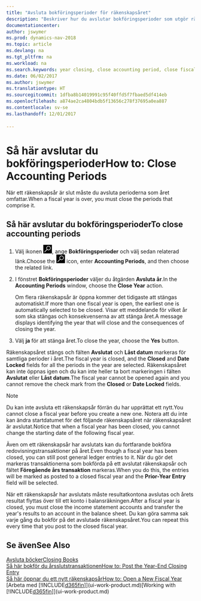 ```yaml
---
title: "Avsluta bokföringsperioder för räkenskapsåret"
description: "Beskriver hur du avslutar bokföringsperioder som utgör räkenskapsåret."
documentationcenter: 
author: jswymer
ms.prod: dynamics-nav-2018
ms.topic: article
ms.devlang: na
ms.tgt_pltfrm: na
ms.workload: na
ms.search.keywords: year closing, close accounting period, close fiscal year, bank account detailed trial balance
ms.date: 06/02/2017
ms.author: jswymer
ms.translationtype: HT
ms.sourcegitcommit: 1dfba8b14019991c95f40ffd5f7fbaed5df414eb
ms.openlocfilehash: a874ae2ca4804bdb5f13656c278f37695a0ea887
ms.contentlocale: sv-se
ms.lasthandoff: 12/01/2017

---
```

# <a name="how-to-close-accounting-periods"></a><span data-ttu-id="3848a-103">Så här avslutar du bokföringsperioder</span><span class="sxs-lookup"><span data-stu-id="3848a-103">How to: Close Accounting Periods</span></span>
<span data-ttu-id="3848a-104">När ett räkenskapsår är slut måste du avsluta perioderna som året omfattar.</span><span class="sxs-lookup"><span data-stu-id="3848a-104">When a fiscal year is over, you must close the periods that comprise it.</span></span>

## <a name="to-close-accounting-periods"></a><span data-ttu-id="3848a-105">Så här avslutar du bokföringsperioder</span><span class="sxs-lookup"><span data-stu-id="3848a-105">To close accounting periods</span></span>
1. <span data-ttu-id="3848a-106">Välj ikonen ![Söka efter sida eller rapport](media/ui-search/search_small.png "ikonen Söka efter sida eller rapport"), ange **Bokföringsperioder** och välj sedan relaterad länk.</span><span class="sxs-lookup"><span data-stu-id="3848a-106">Choose the ![Search for Page or Report](media/ui-search/search_small.png "Search for Page or Report icon") icon, enter **Accounting Periods**, and then choose the related link.</span></span>
2. <span data-ttu-id="3848a-107">I fönstret **Bokföringsperioder** väljer du åtgärden **Avsluta år**.</span><span class="sxs-lookup"><span data-stu-id="3848a-107">In the **Accounting Periods** window, choose the **Close Year** action.</span></span>

    <span data-ttu-id="3848a-108">Om flera räkenskapsår är öppna kommer det tidigaste att stängas automatiskt.</span><span class="sxs-lookup"><span data-stu-id="3848a-108">If more than one fiscal year is open, the earliest one is automatically selected to be closed.</span></span> <span data-ttu-id="3848a-109">Visar ett meddelande för vilket år som ska stängas och konsekvenserna av att stänga året.</span><span class="sxs-lookup"><span data-stu-id="3848a-109">A message displays identifying the year that will close and the consequences of closing the year.</span></span>
3. <span data-ttu-id="3848a-110">Välj **ja** för att stänga året.</span><span class="sxs-lookup"><span data-stu-id="3848a-110">To close the year, choose the **Yes** button.</span></span>

<span data-ttu-id="3848a-111">Räkenskapsåret stängs och fälten **Avslutat** och **Låst datum** markeras för samtliga perioder i året.</span><span class="sxs-lookup"><span data-stu-id="3848a-111">The fiscal year is closed, and the **Closed** and **Date Locked** fields for all the periods in the year are selected.</span></span> <span data-ttu-id="3848a-112">Räkenskapsåret kan inte öppnas igen och du kan inte heller ta bort markeringen i fälten **Avslutat** eller **Låst datum**.</span><span class="sxs-lookup"><span data-stu-id="3848a-112">The fiscal year cannot be opened again and you cannot remove the check mark from the **Closed** or **Date Locked** fields.</span></span>

> [!NOTE]  
>   <span data-ttu-id="3848a-113">Du kan inte avsluta ett räkenskapsår förrän du har upprättat ett nytt.</span><span class="sxs-lookup"><span data-stu-id="3848a-113">You cannot close a fiscal year before you create a new one.</span></span> <span data-ttu-id="3848a-114">Notera att du inte kan ändra startdatumet för det följande räkenskapsåret när räkenskapsåret är avslutat.</span><span class="sxs-lookup"><span data-stu-id="3848a-114">Notice that when a fiscal year has been closed, you cannot change the starting date of the following fiscal year.</span></span>

<span data-ttu-id="3848a-115">Även om ett räkenskapsår har avslutats kan du fortfarande bokföra redovisningstransaktioner på året.</span><span class="sxs-lookup"><span data-stu-id="3848a-115">Even though a fiscal year has been closed, you can still post general ledger entries to it.</span></span> <span data-ttu-id="3848a-116">När du gör det markeras transaktionerna som bokförda på ett avslutat räkenskapsår och fältet **Föregående års transaktion** markeras.</span><span class="sxs-lookup"><span data-stu-id="3848a-116">When you do this, the entries will be marked as posted to a closed fiscal year and the **Prior-Year Entry** field will be selected.</span></span>

<span data-ttu-id="3848a-117">När ett räkenskapsår har avslutats måste resultatkontona avslutas och årets resultat flyttas över till ett konto i balansräkningen.</span><span class="sxs-lookup"><span data-stu-id="3848a-117">After a fiscal year is closed, you must close the income statement accounts and transfer the year's results to an account in the balance sheet.</span></span> <span data-ttu-id="3848a-118">Du kan göra samma sak varje gång du bokför på det avslutade räkenskapsåret.</span><span class="sxs-lookup"><span data-stu-id="3848a-118">You can repeat this every time that you post to the closed fiscal year.</span></span>

## <a name="see-also"></a><span data-ttu-id="3848a-119">Se även</span><span class="sxs-lookup"><span data-stu-id="3848a-119">See Also</span></span>
[<span data-ttu-id="3848a-120">Avsluta böcker</span><span class="sxs-lookup"><span data-stu-id="3848a-120">Closing Books</span></span>](year-close-books.md)  
[<span data-ttu-id="3848a-121">Så här bokför du årsslutstransaktionen</span><span class="sxs-lookup"><span data-stu-id="3848a-121">How to: Post the Year-End Closing Entry</span></span>](year-how-post-year-end-close-entry.md)  
[<span data-ttu-id="3848a-122">Så här öppnar du ett nytt räkenskapsår</span><span class="sxs-lookup"><span data-stu-id="3848a-122">How to: Open a New Fiscal Year</span></span>](finance-how-open-new-fiscal-year.md)  
<span data-ttu-id="3848a-123">[Arbeta med [!INCLUDE[d365fin](includes/d365fin_md.md)]](ui-work-product.md)</span><span class="sxs-lookup"><span data-stu-id="3848a-123">[Working with [!INCLUDE[d365fin](includes/d365fin_md.md)]](ui-work-product.md)</span></span>

